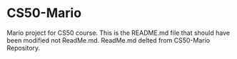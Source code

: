# CS50-Mario
Mario project for CS50 course.
This is the README.md file that should have been modified not ReadMe.md.
ReadMe.md delted from CS50-Mario Repository.


